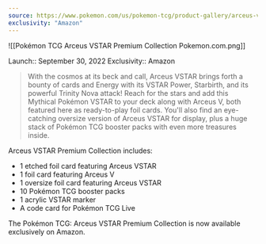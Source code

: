 ```yaml
---
source: https://www.pokemon.com/us/pokemon-tcg/product-gallery/arceus-vstar-premium-collection/
exclusivity: "Amazon"
---
```


![[Pokémon TCG Arceus VSTAR Premium Collection  Pokemon.com.png]]

Launch:: September 30, 2022
Exclusivity:: Amazon

> With the cosmos at its beck and call, Arceus VSTAR brings forth a bounty of cards and Energy with its VSTAR Power, Starbirth, and its powerful Trinity Nova attack! Reach for the stars and add this Mythical Pokémon VSTAR to your deck along with Arceus V, both featured here as ready-to-play foil cards. You'll also find an eye-catching oversize version of Arceus VSTAR for display, plus a huge stack of Pokémon TCG booster packs with even more treasures inside.

Arceus VSTAR Premium Collection includes:

- 1 etched foil card featuring Arceus VSTAR
- 1 foil card featuring Arceus V
- 1 oversize foil card featuring Arceus VSTAR
- 10 Pokémon TCG booster packs
- 1 acrylic VSTAR marker
- A code card for Pokémon TCG Live

The Pokémon TCG: Arceus VSTAR Premium Collection is now available exclusively on Amazon.
